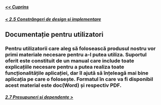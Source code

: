 ##### [<< Cuprins](../Cuprins.md)
##### [< 2.5 Constrângeri de design și implementare](2.5%20Constrângeri%20de%20design%20și%20implementare.md)
## Documentație pentru utilizatori
### Pentru utilizatorii care aleg să folosească produsul nostru vor primi materiale necesare pentru a-l putea utiliza. Suportul oferit este constituit de un manual care include toate explicațiile necesare pentru a putea realiza toate funcționalitățile aplicației, dar îl ajută să înțeleagă mai bine aplicația pe care o folosește. Formatul în care va fi disponibil acest material este doc(Word) și respectiv PDF. 
##### [2.7 Presupuneri și dependențe >](2.7%20Presupuneri%20și%20dependențe.md)
